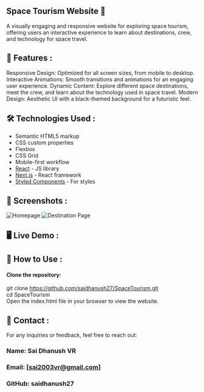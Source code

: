 ## Space Tourism Website 🌌
A visually engaging and responsive website for exploring space tourism, offering users an interactive experience to learn about destinations, crew, and technology for space travel.

## 🚀 Features :
Responsive Design: Optimized for all screen sizes, from mobile to desktop.
Interactive Animations: Smooth transitions and animations for an engaging user experience.
Dynamic Content: Explore different space destinations, meet the crew, and learn about the technology used in space travel.
Modern Design: Aesthetic UI with a black-themed background for a futuristic feel.


## 🛠️ Technologies Used :
- Semantic HTML5 markup
- CSS custom properties
- Flexbox
- CSS Grid
- Mobile-first workflow
- [React](https://reactjs.org/) - JS library
- [Next.js](https://nextjs.org/) - React framework
- [Styled Components](https://styled-components.com/) - For styles


## 📸 Screenshots :

![Homepage](path/to/homepage-screenshot.png)
![Destination Page](path/to/destination-page-screenshot.png)

## 🖥️ Live Demo :


## 📝 How to Use :
#### Clone the repository:
git clone https://github.com/saidhanush27/SpaceTourism.git <br>
cd SpaceTourism <br>
Open the index.html file in your browser to view the website.


## 📧 Contact :
For any inquiries or feedback, feel free to reach out:<br>
### Name: Sai Dhanush VR <br>
### Email: [sai2003vr@gmail.com] <br>
### GitHub: saidhanush27 <br>
